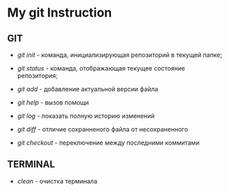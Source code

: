 # My git Instruction

## GIT  

* *git init* - команда, инициализирующая репозиторий в текущей папке;

* *git status* - команда, отображающая текущее состояние репозитория;

* *git add* - добавление актуальной версии файла

* *git help* - вызов помощи

* *git log* - показать полную историю изменений

* *git diff* - отличие сохранненого файла от несохраненного

* *git checkout* - переключение между последними коммитами

## TERMINAL

* *clean* - очистка терминала

